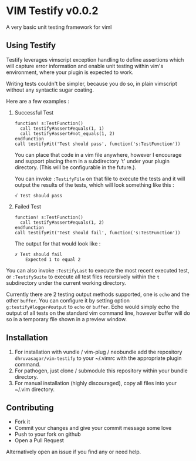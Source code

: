 # VIM Testify v0.0.2

A very basic unit testing framework for viml

## Using Testify

Testify leverages vimscript exception handling to define assertions which will
capture error information and enable unit testing within vim's environment,
where your plugin is expected to work.

Writing tests couldn't be simpler, because you do so, in plain vimscript
without any syntactic sugar coating.

Here are a few examples :

1. Successful Test

    ```vim
    function! s:TestFunction()
      call testify#assert#equals(1, 1)
      call testify#assert#not_equals(1, 2)
    endfunction
    call testify#it('Test should pass', function('s:TestFunction'))
    ```

    You can place that code in a vim file anywhere, however I encourage and
    support placing them in a subdirectory 't' under your plugin directory. (This
    will be configurable in the future.).

    You can invoke `:TestifyFile` on that file to execute the tests and it will
    output the results of the tests, which will look something like this :

    ```
    √ Test should pass
    ```
2. Failed Test

    ```vim
    function! s:TestFunction()
      call testify#assert#equals(1, 2)
    endfunction
    call testify#it('Test should fail', function('s:TestFunction'))
    ```

    The output for that would look like :

    ```
    ✗ Test should fail
        Expected 1 to equal 2
    ```

You can also invoke `:TestifyLast` to execute the most recent executed test,
or `:TestifySuite` to execute all test files recursively within the `t`
subdirectory under the current working directory.

Currently there are 2 testing output methods supported, one is `echo` and the
other `buffer`. You can configure it by setting option
`g:testify#logger#output` to `echo` or `buffer`. Echo would simply
echo the output of all tests on the standard vim command line, however buffer
will do so in a temporary file shown in a preview window.

## Installation

1. For installation with vundle / vim-plug / neobundle add the repository
   `dhruvasagar/vim-testify` to your ~/.vimrc with the appropriate plugin
   command.
2. For pathogen, just clone / submodule this repository within your bundle
   directory.
3. For manual installation (highly discouraged), copy all files into your
   ~/.vim directory.

## Contributing
- Fork it
- Commit your changes and give your commit message some love
- Push to your fork on github
- Open a Pull Request

Alternatively open an issue if you find any or need help.

